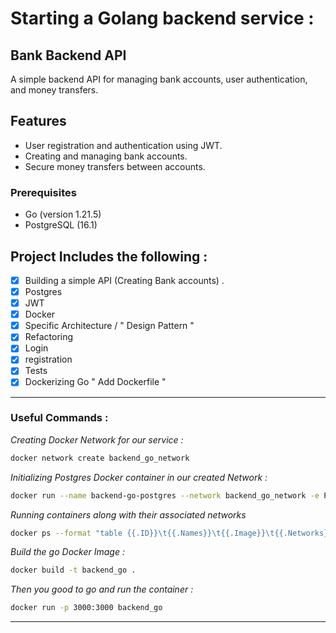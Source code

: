 # Starting a Golang backend service :

## Bank Backend API

A simple backend API for managing bank accounts, user authentication, and money transfers.

## Features

- User registration and authentication using JWT.
- Creating and managing bank accounts.
- Secure money transfers between accounts.


### Prerequisites

- Go (version 1.21.5)
- PostgreSQL (16.1)

## Project Includes the following : 
- [x] Building a simple API (Creating Bank accounts) .
- [x] Postgres
- [x] JWT 
- [x] Docker
- [x] Specific Architecture / " Design Pattern  " 
- [x] Refactoring
- [x] Login 
- [x] registration 
- [x] Tests
- [x] Dockerizing Go " Add Dockerfile "  

___
### Useful Commands : 
_Creating Docker Network for our service :_
```bash
docker network create backend_go_network
```
_Initializing Postgres Docker container in our created Network :_
```bash
docker run --name backend-go-postgres --network backend_go_network -e POSTGRES_PASSWORD=backend -p 5432:5432 -d postgres
```
_Running containers along with their associated networks_

```bash
docker ps --format "table {{.ID}}\t{{.Names}}\t{{.Image}}\t{{.Networks}}"
```

_Build the go Docker Image :_

```bash
docker build -t backend_go .
```

_Then you good to go and run the container :_
```bash
docker run -p 3000:3000 backend_go
```

___